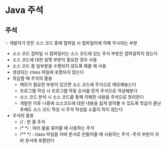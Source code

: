 # Java 주석



## 주석

<aside>
💡 개발자가 만든 소스 코드 중에 컴파일 시 컴파일러에 의해 무시되는 부분

</aside>

- 소스 코드 컴파일 시 컴파일러는 소스 코드에 있는 주석 부분은 컴파일하지 않는다
- 소스 코드에 대한 설명 부분이 필요한 경우 사용
- 소스 코드 중 일부분을 수행되지 않도록 해줄 때 사용
- 생성되는 class 파일에 포함되지 않는다
- 학습할 때 주석의 활용
    - 메모가 필요한 부분이 있으면 소스 코드에 주석으로 메모해놓는다
    - 프로그램 작성 시 프로그램 작동 순서를 먼저 주석으로 작성해본다
    - 소스 코드 분석 시 소스 코드를 통해 이해한 내용을 주석으로 정리한다
    - 개발한 이후 나중에 소스코드에 대한 내용을 쉽게 알아볼 수 있도록 학습이 끝난 후에도 소스 코드 작성 시 주석 작성을 소홀히 하지 않는다
- 주석의 종류
    - // : 한 줄 주석
    - /*  */ : 여러 줄을 묶어줄 때 사용하는 주석
    - /**  */ : class 파일을 자바 문서로 만들어줄 때 사용하는 주석
    -주석 부분이 자바 문서에 포함된다